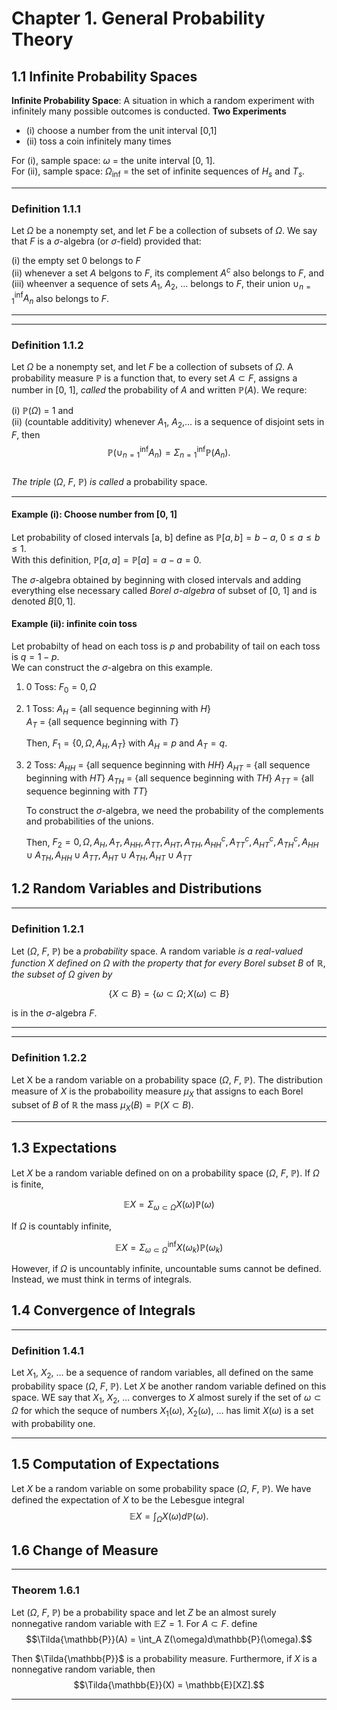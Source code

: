 # Chapter 1. General Probability Theory

## 1.1 Infinite Probability Spaces

**Infinite Probability Space**: A situation in which a random experiment with infinitely many possible outcomes is conducted. 
**Two Experiments**   
- (i) choose a number from the unit interval [0,1]
- (ii) toss a coin infinitely many times

For  (i), sample space: $\omega$ = the unite interval [0, 1].  
For (ii), sample space: $\Omega_\inf$ = the set of infinite sequences of $H_s$ and $T_s$.

----------------------------------------------------------------
### Definition 1.1.1 
Let $\Omega$ be a nonempty set, and let $F$ be a collection of subsets of $\Omega$. We say that $F$ is a $\sigma$-algebra (or $\sigma$-field) provided that:

(i) the empty set $0$ belongs to $F$  
(ii) whenever a set $A$ belgons to $F$, its  complement $A^c$ also belongs to $F$, and    
(iii) wheenver a sequence of sets $A_1$, $A_2$, ... belongs to $F$, their union $\cup_{n=1}^{\inf} A_n$ also belongs to $F$.

----------------------------------------------------------------

----------------------------------------------------------------
### Definition 1.1.2 
Let $\Omega$ be a nonempty set, and let $F$ be a collection of subsets of $\Omega$. A probability measure $\mathbb{P}$ is a function that, to every set $A \subset F$, assigns a number in [0, 1], *called* the probability of $A$ and written $\mathbb{P}(A)$. We requre:

(i) $\mathbb{P}(\Omega)$ = 1 and   
(ii) (countable additivity) whenever $A_1$, $A_2$,... is a sequence of disjoint sets in $F$, then  
$$\mathbb{P}(\cup_{n=1}^{\inf} A_n) = \Sigma_{n=1}^{\inf} \mathbb{P}(A_n).$$  
*The triple* ($\Omega$, $F$, $\mathbb{P}$) *is called* a probability space.

----------------------------------------------------------------
 
 #### Example (i): Choose number from [0, 1]
 
 Let probability of closed intervals [a, b] define as $\mathbb{P}[a,b] = b-a$, $0 \le a \le b \le 1$.  
 With this definition, $\mathbb{P}[a, a] = \mathbb{P}[a] = a - a = 0$.   
 
 The $\sigma$-algebra obtained by beginning with closed intervals and adding everything else necessary called *Borel* $\sigma$-*algebra* of subset of [0, 1] and is denoted $B[0,1]$. 
 
 
 #### Example (ii): infinite coin toss
 
 Let probabilty of head on each toss is $p$ and probability of tail on each toss is $q = 1-p$.   
 We can construct the $\sigma$-algebra on this example.
 
 1) 0 Toss: $F_0 = {0, \Omega}$
 2) 1 Toss:
     $A_H$ = {all sequence beginning with $H$}   
     $A_T$ = {all sequence beginning with $T$}  
     
     Then, $F_1 = \{0, \Omega, A_H, A_T\}$ with $A_H = p$ and $A_T = q$.
     
 3) 2 Toss:
      $A_{HH}$ = {all sequence beginning with $HH$}
      $A_{HT}$ = {all sequence beginning with $HT$}
      $A_{TH}$ = {all sequence beginning with $TH$}
      $A_{TT}$ = {all sequence beginning with $TT$}
      
      To construct the $\sigma$-algebra, we need the probability of the complements and probabilities of the unions.  
      
      Then, $F_2 = {0, \Omega, A_H, A_T, A_{HH}, A_{TT}, A_{HT}, A_{TH}, A_{HH}^c, A_{TT}^c, A_{HT}^c, A_{TH}^c, A_{HH} \cup A_{TH}, A_{HH} \cup A_{TT}, A_{HT} \cup A_{TH}, A_{HT} \cup A_{TT}}$
      
## 1.2 Random Variables and Distributions

----------------------------------------------------------------
### Definition 1.2.1 
Let ($\Omega$, $F$, $\mathbb{P}$) be a *probability* space. A random variable *is a real-valued function* $X$ *defined on* $\Omega$ *with the property that for every Borel subset* $B$ of $\mathbb{R}$, *the subset of* $\Omega$ *given by*

$$\{X \subset B \} = \{ \omega \subset \Omega; X(\omega) \subset B \}$$

is in the $\sigma$-algebra $F$. 

----------------------------------------------------------------
      
----------------------------------------------------------------
### Definition 1.2.2 
Let X be a random variable on a probability space ($\Omega$, $F$, $\mathbb{P}$). The distribution measure of $X$ is the probaboility measure $\mu_X$ that assigns to each Borel subset of $B$ of $\mathbb{R}$ the mass $\mu_X(B) = \mathbb{P}(X \subset B)$.

----------------------------------------------------------------

## 1.3 Expectations

Let $X$ be a random variable defined on on a probability space ($\Omega$, $F$, $\mathbb{P}$). If $\Omega$ is finite,

$$\mathbb{E}X = \Sigma_{\omega \subset \Omega} X(\omega) \mathbb{P}(\omega)$$

If $\Omega$ is countably infinite,

$$\mathbb{E}X = \Sigma_{\omega \subset \Omega}^{\inf} X(\omega_k) \mathbb{P}(\omega_k)$$

However, if $\Omega$ is uncountably infinite, uncountable sums cannot be defined. Instead, we must think in terms of integrals.

## 1.4 Convergence of Integrals

----------------------------------------------------------------
### Definition 1.4.1 
Let $X_1$, $X_2$, ... be a sequence of random variables, all defined on the same probability space ($\Omega$, $F$, $\mathbb{P}$). Let $X$ be another random variable defined on this space. WE say that $X_1$, $X_2$, ... converges to $X$ almost surely if the set of $\omega \subset \Omega$ for which the sequce of numbers $X_1(\omega)$, $X_2(\omega)$, ... has limit $X(\omega)$ is a set with probability one. 

----------------------------------------------------------------

## 1.5 Computation of Expectations

Let $X$ be a random variable on some probability space ($\Omega$, $F$, $\mathbb{P}$). We have defined the expectation of $X$ to be the Lebesgue integral  
$$\mathbb{E}X = \int_{\Omega}X(\omega)d\mathbb{P}(\omega).$$  

## 1.6 Change of Measure

----------------------------------------------------------------
### Theorem 1.6.1 
Let ($\Omega$, $F$, $\mathbb{P}$) be a probability space and let $Z$ be an almost surely nonnegative random variable with $\mathbb{E}Z = 1$. For $A \subset F$. define  
$$\Tilda{\mathbb{P}}(A) = \int_A Z(\omega)d\mathbb{P}(\omega).$$

Then $\Tilda{\mathbb{P}}$ is a probability measure. Furthermore, if $X$ is a nonnegative random variable, then  
$$\Tilda{\mathbb{E}}(X) = \mathbb{E}[XZ].$$

----------------------------------------------------------------


